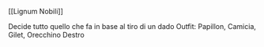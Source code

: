 [[Lignum Nobili]]

Decide tutto quello che fa in base al tiro di un dado
Outfit: Papillon, Camicia, Gilet, Orecchino Destro